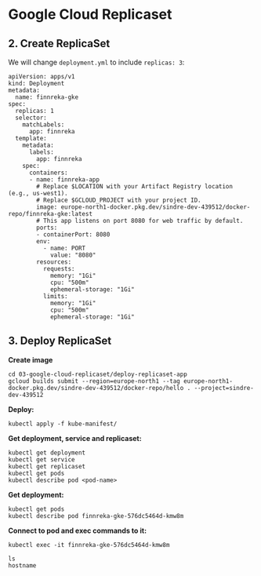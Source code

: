 # Google Cloud Replicaset


## 2. Create ReplicaSet

We will change `deployment.yml` to include `replicas: 3`:

```
apiVersion: apps/v1
kind: Deployment
metadata:
  name: finnreka-gke
spec:
  replicas: 1
  selector:
    matchLabels:
      app: finnreka
  template:
    metadata:
      labels:
        app: finnreka
    spec:
      containers:
      - name: finnreka-app
        # Replace $LOCATION with your Artifact Registry location (e.g., us-west1).
        # Replace $GCLOUD_PROJECT with your project ID.
        image: europe-north1-docker.pkg.dev/sindre-dev-439512/docker-repo/finnreka-gke:latest
        # This app listens on port 8080 for web traffic by default.
        ports:
        - containerPort: 8080
        env:
          - name: PORT
            value: "8080"
        resources:
          requests:
            memory: "1Gi"
            cpu: "500m"
            ephemeral-storage: "1Gi"
          limits:
            memory: "1Gi"
            cpu: "500m"
            ephemeral-storage: "1Gi"
```


## 3. Deploy ReplicaSet



**Create image**
```
cd 03-google-cloud-replicaset/deploy-replicaset-app
gcloud builds submit --region=europe-north1 --tag europe-north1-docker.pkg.dev/sindre-dev-439512/docker-repo/hello . --project=sindre-dev-439512
```

**Deploy:**<br>
```
kubectl apply -f kube-manifest/
```

**Get deployment, service and replicaset:**<br>
```
kubectl get deployment
kubectl get service
kubectl get replicaset
kubectl get pods
kubectl describe pod <pod-name>
```


**Get deployment:**<br>
```
kubectl get pods
kubectl describe pod finnreka-gke-576dc5464d-kmw8m
```


**Connect to pod and exec commands to it:**<br>
```
kubectl exec -it finnreka-gke-576dc5464d-kmw8m

ls
hostname
```